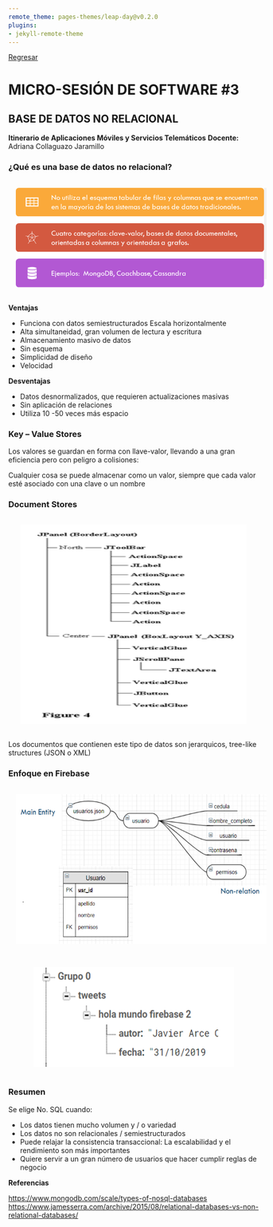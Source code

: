 ```yaml
---
remote_theme: pages-themes/leap-day@v0.2.0
plugins:
- jekyll-remote-theme
---
```

[Regresar](/Aplicaciones-Moviles-y-Servicios-Telematicos/)

# MICRO-SESIÓN DE SOFTWARE #3 

## **BASE DE DATOS NO RELACIONAL**

**Itinerario de Aplicaciones Móviles y Servicios Telemáticos**
**Docente:** Adriana Collaguazo Jaramillo 

### **¿Qué es una base de datos no relacional?**

<p align="center">
  <img src="imagenes/mtn_1.png" style="width: 100%; height: 200px; float; padding: 15px;" alt="redhat">
</p>

**Ventajas**
- Funciona con datos semiestructurados
Escala horizontalmente
- Alta simultaneidad, gran volumen de lectura y escritura
- Almacenamiento masivo de datos
- Sin esquema
- Simplicidad de diseño
- Velocidad

**Desventajas**
- Datos desnormalizados, que requieren actualizaciones masivas
- Sin aplicación de relaciones
- Utiliza 10 -50 veces más espacio

### **Key – Value Stores**

Los valores se guardan en forma con llave-valor, llevando a una gran eficiencia pero con peligro a colisiones:

Cualquier cosa se puede almacenar como un valor, siempre que cada valor esté asociado con una clave o un nombre

### **Document Stores**


<p align="center">
  <img src="imagenes/mtn_2.png" style="width: 90%; height: 400px; float; padding: 15px;" alt="redhat">
</p>
Los documentos que contienen este tipo de datos son jerarquicos, tree-like structures (JSON o XML)

### **Enfoque en Firebase**

<p align="center">
  <img src="imagenes/mtn_3.png" style="width: 100%; height: 300px; float; padding: 15px;" alt="redhat">
</p>

<p align="center">
  <img src="imagenes/mtn_4.png" style="width: 80%; height: 200px; float; padding: 15px;" alt="redhat">
</p>

### **Resumen**

Se elige No. SQL cuando:

- Los datos tienen mucho volumen y / o variedad
- Los datos no son relacionales / semiestructurados
- Puede relajar la consistencia transaccional: La escalabilidad y el rendimiento son más importantes
- Quiere servir a un gran número de usuarios que hacer cumplir reglas de negocio 

**Referencias**

https://www.mongodb.com/scale/types-of-nosql-databases
https://www.jamesserra.com/archive/2015/08/relational-databases-vs-non-relational-databases/
